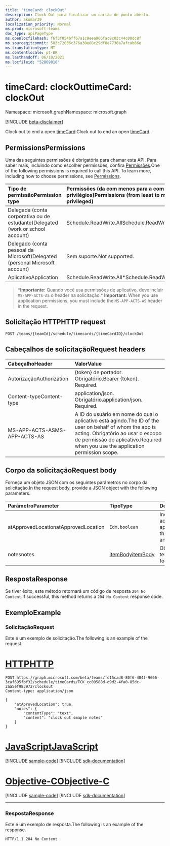 ```yaml
---
title: 'timeCard: clockOut'
description: Clock Out para finalizar um cartão de ponto aberto.
author: akumar39
localization_priority: Normal
ms.prod: microsoft-teams
doc_type: apiPageType
ms.openlocfilehash: f6f3f054bff67a1c9eea966fac8c03c44c00dc8f
ms.sourcegitcommit: 503c72036c376a30e08c29df8e7730a7afcab66e
ms.translationtype: MT
ms.contentlocale: pt-BR
ms.lasthandoff: 06/10/2021
ms.locfileid: "52869818"
---
```

# <a name="timecard-clockout"></a><span data-ttu-id="1e471-103">timeCard: clockOut</span><span class="sxs-lookup"><span data-stu-id="1e471-103">timeCard: clockOut</span></span>

<span data-ttu-id="1e471-104">Namespace: microsoft.graph</span><span class="sxs-lookup"><span data-stu-id="1e471-104">Namespace: microsoft.graph</span></span>

[!INCLUDE [beta-disclaimer](../../includes/beta-disclaimer.md)]

<span data-ttu-id="1e471-105">Clock out to end a open [timeCard](../resources/timeCard.md).</span><span class="sxs-lookup"><span data-stu-id="1e471-105">Clock out to end an open [timeCard](../resources/timeCard.md).</span></span>

## <a name="permissions"></a><span data-ttu-id="1e471-106">Permissions</span><span class="sxs-lookup"><span data-stu-id="1e471-106">Permissions</span></span>

<span data-ttu-id="1e471-p101">Uma das seguintes permissões é obrigatória para chamar esta API. Para saber mais, incluindo como escolher permissões, confira [Permissões](/graph/permissions-reference).</span><span class="sxs-lookup"><span data-stu-id="1e471-p101">One of the following permissions is required to call this API. To learn more, including how to choose permissions, see [Permissions](/graph/permissions-reference).</span></span>

|<span data-ttu-id="1e471-109">Tipo de permissão</span><span class="sxs-lookup"><span data-stu-id="1e471-109">Permission type</span></span>      | <span data-ttu-id="1e471-110">Permissões (da com menos para a com mais privilégios)</span><span class="sxs-lookup"><span data-stu-id="1e471-110">Permissions (from least to most privileged)</span></span>              |
|:--------------------|:---------------------------------------------------------|
|<span data-ttu-id="1e471-111">Delegada (conta corporativa ou de estudante)</span><span class="sxs-lookup"><span data-stu-id="1e471-111">Delegated (work or school account)</span></span> | <span data-ttu-id="1e471-112">Schedule.ReadWrite.All</span><span class="sxs-lookup"><span data-stu-id="1e471-112">Schedule.ReadWrite.All</span></span>    |
|<span data-ttu-id="1e471-113">Delegado (conta pessoal da Microsoft)</span><span class="sxs-lookup"><span data-stu-id="1e471-113">Delegated (personal Microsoft account)</span></span> | <span data-ttu-id="1e471-114">Sem suporte.</span><span class="sxs-lookup"><span data-stu-id="1e471-114">Not supported.</span></span>    |
|<span data-ttu-id="1e471-115">Aplicativo</span><span class="sxs-lookup"><span data-stu-id="1e471-115">Application</span></span> | <span data-ttu-id="1e471-116">Schedule.ReadWrite.All\*</span><span class="sxs-lookup"><span data-stu-id="1e471-116">Schedule.ReadWrite.All\*</span></span> |

><span data-ttu-id="1e471-117">\***Importante:** Quando você usa permissões de aplicativo, deve incluir `MS-APP-ACTS-AS` o header na solicitação.</span><span class="sxs-lookup"><span data-stu-id="1e471-117">\* **Important:** When you use application permissions, you must include the `MS-APP-ACTS-AS` header in the request.</span></span>

## <a name="http-request"></a><span data-ttu-id="1e471-118">Solicitação HTTP</span><span class="sxs-lookup"><span data-stu-id="1e471-118">HTTP request</span></span>

<!-- { "blockType": "ignored" } -->

```http
POST /teams/{teamId}/schedule/timecards/{timeCardID}/clockOut
```

## <a name="request-headers"></a><span data-ttu-id="1e471-119">Cabeçalhos de solicitação</span><span class="sxs-lookup"><span data-stu-id="1e471-119">Request headers</span></span>

| <span data-ttu-id="1e471-120">Cabeçalho</span><span class="sxs-lookup"><span data-stu-id="1e471-120">Header</span></span>       | <span data-ttu-id="1e471-121">Valor</span><span class="sxs-lookup"><span data-stu-id="1e471-121">Value</span></span> |
|:---------------|:--------|
| <span data-ttu-id="1e471-122">Autorização</span><span class="sxs-lookup"><span data-stu-id="1e471-122">Authorization</span></span>  | <span data-ttu-id="1e471-p102">{token} de portador. Obrigatório.</span><span class="sxs-lookup"><span data-stu-id="1e471-p102">Bearer {token}. Required.</span></span>  |
| <span data-ttu-id="1e471-125">Content-type</span><span class="sxs-lookup"><span data-stu-id="1e471-125">Content-type</span></span> | <span data-ttu-id="1e471-p103">application/json. Obrigatório.</span><span class="sxs-lookup"><span data-stu-id="1e471-p103">application/json. Required.</span></span>|
| <span data-ttu-id="1e471-128">MS-APP-ACTS-AS</span><span class="sxs-lookup"><span data-stu-id="1e471-128">MS-APP-ACTS-AS</span></span> | <span data-ttu-id="1e471-129">A ID do usuário em nome do qual o aplicativo está agindo.</span><span class="sxs-lookup"><span data-stu-id="1e471-129">The ID of the user on behalf of whom the app is acting.</span></span> <span data-ttu-id="1e471-130">Obrigatório ao usar o escopo de permissão do aplicativo.</span><span class="sxs-lookup"><span data-stu-id="1e471-130">Required when you use the application permission scope.</span></span> |

## <a name="request-body"></a><span data-ttu-id="1e471-131">Corpo da solicitação</span><span class="sxs-lookup"><span data-stu-id="1e471-131">Request body</span></span>

<span data-ttu-id="1e471-132">Forneça um objeto JSON com os seguintes parâmetros no corpo da solicitação.</span><span class="sxs-lookup"><span data-stu-id="1e471-132">In the request body, provide a JSON object with the following parameters.</span></span>

| <span data-ttu-id="1e471-133">Parâmetro</span><span class="sxs-lookup"><span data-stu-id="1e471-133">Parameter</span></span>    | <span data-ttu-id="1e471-134">Tipo</span><span class="sxs-lookup"><span data-stu-id="1e471-134">Type</span></span>        | <span data-ttu-id="1e471-135">Descrição</span><span class="sxs-lookup"><span data-stu-id="1e471-135">Description</span></span> |
|:-------------|:------------|:------------|
|<span data-ttu-id="1e471-136">atApprovedLocation</span><span class="sxs-lookup"><span data-stu-id="1e471-136">atApprovedLocation</span></span>| `Edm.boolean ` | <span data-ttu-id="1e471-137">Indique se essa ação acontece em um local aprovado.</span><span class="sxs-lookup"><span data-stu-id="1e471-137">Indicate if this action happens at an approved location.</span></span>|
|<span data-ttu-id="1e471-138">notes</span><span class="sxs-lookup"><span data-stu-id="1e471-138">notes</span></span>| [<span data-ttu-id="1e471-139">itemBody</span><span class="sxs-lookup"><span data-stu-id="1e471-139">itemBody</span></span>](../resources/itembody.md)  |<span data-ttu-id="1e471-140">Observações para o tempo de saída.</span><span class="sxs-lookup"><span data-stu-id="1e471-140">Notes for the clock out.</span></span> |

## <a name="response"></a><span data-ttu-id="1e471-141">Resposta</span><span class="sxs-lookup"><span data-stu-id="1e471-141">Response</span></span>

<span data-ttu-id="1e471-142">Se tiver êxito, este método retornará um código de resposta `204 No Content`.</span><span class="sxs-lookup"><span data-stu-id="1e471-142">If successful, this method returns a `204 No Content` response code.</span></span>


## <a name="example"></a><span data-ttu-id="1e471-143">Exemplo</span><span class="sxs-lookup"><span data-stu-id="1e471-143">Example</span></span>

### <a name="request"></a><span data-ttu-id="1e471-144">Solicitação</span><span class="sxs-lookup"><span data-stu-id="1e471-144">Request</span></span>
<span data-ttu-id="1e471-145">Este é um exemplo de solicitação.</span><span class="sxs-lookup"><span data-stu-id="1e471-145">The following is an example of the request.</span></span> 


# <a name="http"></a>[<span data-ttu-id="1e471-146">HTTP</span><span class="sxs-lookup"><span data-stu-id="1e471-146">HTTP</span></span>](#tab/http)
<!-- {
  "blockType": "request",
  "name": "timecard-clockout"
}-->

```http
POST https://graph.microsoft.com/beta/teams/fd15cad8-80f6-484f-9666-3caf695fbf32/schedule/timeCards/TCK_cc09588d-d9d2-4fa0-85dc-2aa5ef983972/clockout
Content-type: application/json

{
    "atAprovedLocation": true,
    "notes": {
        "contentType": "text",
        "content": "clock out smaple notes"
    }
}
```
# <a name="javascript"></a>[<span data-ttu-id="1e471-147">JavaScript</span><span class="sxs-lookup"><span data-stu-id="1e471-147">JavaScript</span></span>](#tab/javascript)
[!INCLUDE [sample-code](../includes/snippets/javascript/timecard-clockout-javascript-snippets.md)]
[!INCLUDE [sdk-documentation](../includes/snippets/snippets-sdk-documentation-link.md)]

# <a name="objective-c"></a>[<span data-ttu-id="1e471-148">Objective-C</span><span class="sxs-lookup"><span data-stu-id="1e471-148">Objective-C</span></span>](#tab/objc)
[!INCLUDE [sample-code](../includes/snippets/objc/timecard-clockout-objc-snippets.md)]
[!INCLUDE [sdk-documentation](../includes/snippets/snippets-sdk-documentation-link.md)]

---


### <a name="response"></a><span data-ttu-id="1e471-149">Resposta</span><span class="sxs-lookup"><span data-stu-id="1e471-149">Response</span></span>

<span data-ttu-id="1e471-150">Este é um exemplo de resposta.</span><span class="sxs-lookup"><span data-stu-id="1e471-150">The following is an example of the response.</span></span> 

<!-- {
  "blockType": "response",
  "truncated": true
} -->

```http
HTTP/1.1 204 No Content
```

<!-- uuid: 8fcb5dbc-d5aa-4681-8e31-b001d5168d79
2015-10-25 14:57:30 UTC -->
<!--
{
  "type": "#page.annotation",
  "description": "Clock Out",
  "keywords": "",
  "section": "documentation",
  "tocPath": "",
  "suppressions": [
  ]
}
-->
